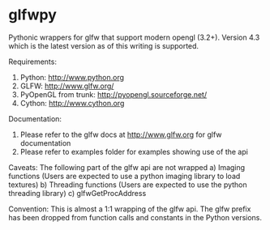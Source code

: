 glfwpy
======

Pythonic wrappers for glfw that support modern opengl (3.2+). Version 4.3 which is the latest version as of this writing is supported.

Requirements:

1) Python: http://www.python.org
2) GLFW: http://www.glfw.org/
3) PyOpenGL from trunk: http://pyopengl.sourceforge.net/
4) Cython: http://www.cython.org

Documentation:
1) Please refer to the glfw docs at http://www.glfw.org for glfw documentation
2) Please refer to examples folder for examples showing use of the api

Caveats:
The following part of the glfw api are not wrapped
a) Imaging functions (Users are expected to use a python imaging library to load textures)
b) Threading functions (Users are expected to use the python threading library)
c) glfwGetProcAddress

Convention:
This is almost a 1:1 wrapping of the glfw api. The glfw prefix has been dropped from function calls and constants in the Python versions.
